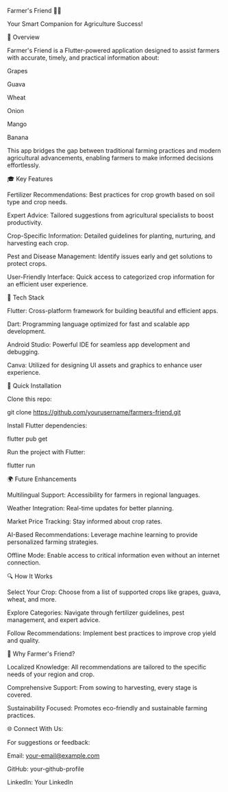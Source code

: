 Farmer's Friend 🌾🌞

Your Smart Companion for Agriculture Success!

🌱 Overview

Farmer's Friend is a Flutter-powered application designed to assist farmers with accurate, timely, and practical information about:

Grapes

Guava

Wheat

Onion

Mango

Banana

This app bridges the gap between traditional farming practices and modern agricultural advancements, enabling farmers to make informed decisions effortlessly.

🎓 Key Features

Fertilizer Recommendations: Best practices for crop growth based on soil type and crop needs.

Expert Advice: Tailored suggestions from agricultural specialists to boost productivity.

Crop-Specific Information: Detailed guidelines for planting, nurturing, and harvesting each crop.

Pest and Disease Management: Identify issues early and get solutions to protect crops.

User-Friendly Interface: Quick access to categorized crop information for an efficient user experience.

🚀 Tech Stack

Flutter: Cross-platform framework for building beautiful and efficient apps.

Dart: Programming language optimized for fast and scalable app development.

Android Studio: Powerful IDE for seamless app development and debugging.

Canva: Utilized for designing UI assets and graphics to enhance user experience.

🚀 Quick Installation

Clone this repo:

git clone https://github.com/yourusername/farmers-friend.git

Install Flutter dependencies:

flutter pub get

Run the project with Flutter:

flutter run

🌍 Future Enhancements

Multilingual Support: Accessibility for farmers in regional languages.

Weather Integration: Real-time updates for better planning.

Market Price Tracking: Stay informed about crop rates.

AI-Based Recommendations: Leverage machine learning to provide personalized farming strategies.

Offline Mode: Enable access to critical information even without an internet connection.

🔍 How It Works

Select Your Crop: Choose from a list of supported crops like grapes, guava, wheat, and more.

Explore Categories: Navigate through fertilizer guidelines, pest management, and expert advice.

Follow Recommendations: Implement best practices to improve crop yield and quality.

🌿 Why Farmer's Friend?

Localized Knowledge: All recommendations are tailored to the specific needs of your region and crop.

Comprehensive Support: From sowing to harvesting, every stage is covered.

Sustainability Focused: Promotes eco-friendly and sustainable farming practices.

🌐 Connect With Us:

For suggestions or feedback:

Email: your-email@example.com

GitHub: your-github-profile

LinkedIn: Your LinkedIn


